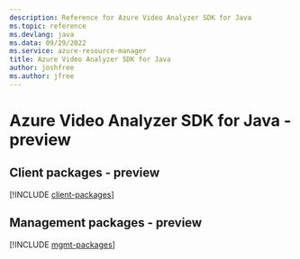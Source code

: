 ```yaml
---
description: Reference for Azure Video Analyzer SDK for Java
ms.topic: reference
ms.devlang: java
ms.data: 09/29/2022
ms.service: azure-resource-manager
title: Azure Video Analyzer SDK for Java
author: joshfree
ms.author: jfree
---
```

# Azure Video Analyzer SDK for Java - preview

## Client packages - preview
[!INCLUDE [client-packages](video-analyzer-client-index.md)]
## Management packages - preview
[!INCLUDE [mgmt-packages](video-analyzer-mgmt-index.md)]